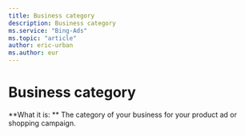 ```yaml
---
title: Business category
description: Business category
ms.service: "Bing-Ads"
ms.topic: "article"
author: eric-urban
ms.author: eur
---
```


# Business category

**What it is: **   The category of your business for your product ad or shopping campaign.


